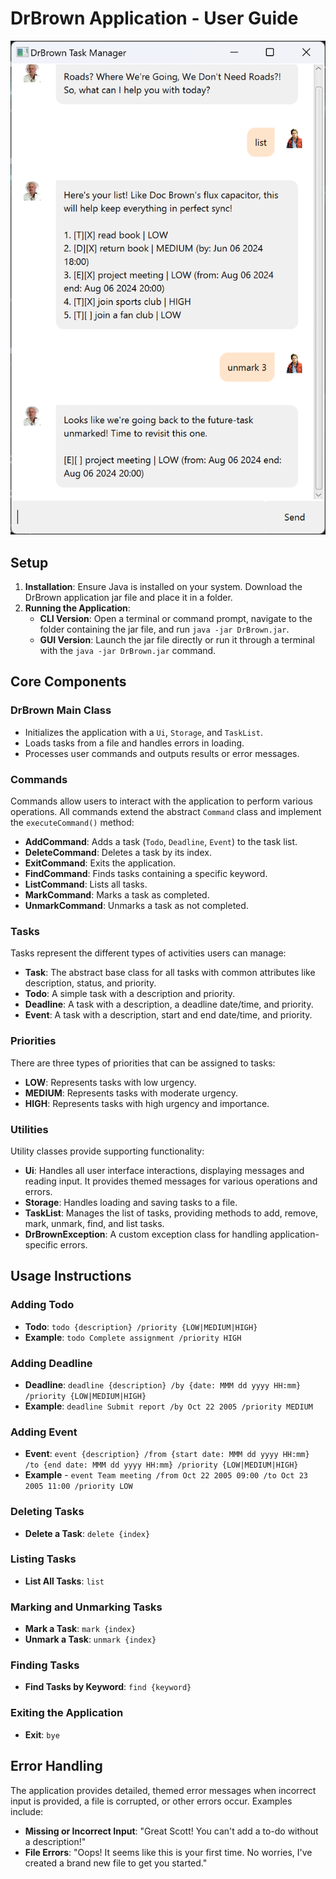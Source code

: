 # DrBrown Application - User Guide

![The DrBrown Application Screenshot](Ui.png)

## Setup

1. **Installation**: Ensure Java is installed on your system. Download the DrBrown application jar file and place it in a folder.
2. **Running the Application**:
    - **CLI Version**: Open a terminal or command prompt, navigate to the folder containing the jar file, and run `java -jar DrBrown.jar`.
    - **GUI Version**: Launch the jar file directly or run it through a terminal with the `java -jar DrBrown.jar` command.

## Core Components

### DrBrown Main Class

- Initializes the application with a `Ui`, `Storage`, and `TaskList`.
- Loads tasks from a file and handles errors in loading.
- Processes user commands and outputs results or error messages.

### Commands

Commands allow users to interact with the application to perform various operations. All commands extend the abstract `Command` class and implement the `executeCommand()` method:

- **AddCommand**: Adds a task (`Todo`, `Deadline`, `Event`) to the task list.
- **DeleteCommand**: Deletes a task by its index.
- **ExitCommand**: Exits the application.
- **FindCommand**: Finds tasks containing a specific keyword.
- **ListCommand**: Lists all tasks.
- **MarkCommand**: Marks a task as completed.
- **UnmarkCommand**: Unmarks a task as not completed.

### Tasks

Tasks represent the different types of activities users can manage:

- **Task**: The abstract base class for all tasks with common attributes like description, status, and priority.
- **Todo**: A simple task with a description and priority.
- **Deadline**: A task with a description, a deadline date/time, and priority.
- **Event**: A task with a description, start and end date/time, and priority.

### Priorities

There are three types of priorities that can be assigned to tasks:

- **LOW**: Represents tasks with low urgency.
- **MEDIUM**: Represents tasks with moderate urgency.
- **HIGH**: Represents tasks with high urgency and importance.

### Utilities

Utility classes provide supporting functionality:

- **Ui**: Handles all user interface interactions, displaying messages and reading input. It provides themed messages for various operations and errors.
- **Storage**: Handles loading and saving tasks to a file.
- **TaskList**: Manages the list of tasks, providing methods to add, remove, mark, unmark, find, and list tasks.
- **DrBrownException**: A custom exception class for handling application-specific errors.

## Usage Instructions

### Adding Todo

- **Todo**: `todo {description} /priority {LOW|MEDIUM|HIGH}`
- **Example**: `todo Complete assignment /priority HIGH`

### Adding Deadline
- **Deadline**: `deadline {description} /by {date: MMM dd yyyy HH:mm} /priority {LOW|MEDIUM|HIGH}`
- **Example**: `deadline Submit report /by Oct 22 2005 /priority MEDIUM`

### Adding Event
- **Event**: `event {description} /from {start date: MMM dd yyyy HH:mm} /to {end date: MMM dd yyyy HH:mm} /priority {LOW|MEDIUM|HIGH}`
- **Example** - `event Team meeting /from Oct 22 2005 09:00 /to Oct 23 2005 11:00 /priority LOW`

### Deleting Tasks

- **Delete a Task**: `delete {index}`

### Listing Tasks

- **List All Tasks**: `list`

### Marking and Unmarking Tasks

- **Mark a Task**: `mark {index}`
- **Unmark a Task**: `unmark {index}`

### Finding Tasks

- **Find Tasks by Keyword**: `find {keyword}`

### Exiting the Application

- **Exit**: `bye`

## Error Handling

The application provides detailed, themed error messages when incorrect input is provided, a file is corrupted, or other errors occur. Examples include:

- **Missing or Incorrect Input**: "Great Scott! You can't add a to-do without a description!"
- **File Errors**: "Oops! It seems like this is your first time. No worries, I've created a brand new file to get you started."
